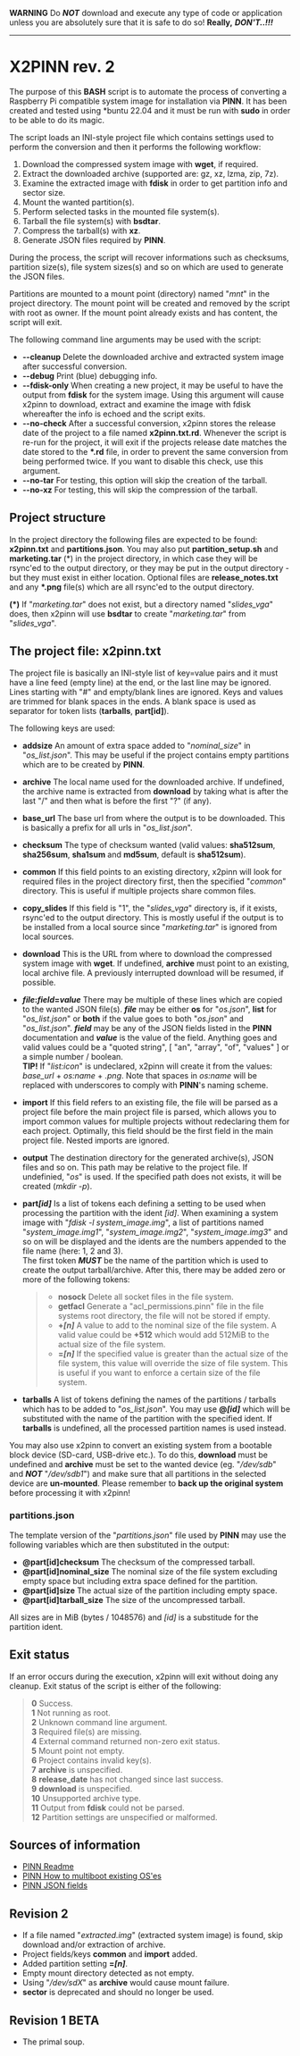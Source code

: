 **WARNING** Do ***NOT*** download and execute any type of code or application unless
you are absolutely sure that it is safe to do so! **Really,** ***DON'T..!!!***

---

# X2PINN rev. 2

The purpose of this **BASH** script is to automate the process of converting a Raspberry
Pi compatible system image for installation via **PINN**. It has been created and tested
using \*buntu 22.04 and it must be run with **sudo** in order to be able to do its magic.

The script loads an INI-style project file which contains settings used to perform the
conversion and then it performs the following workflow:

1. Download the compressed system image with **wget**, if required.
2. Extract the downloaded archive (supported are: gz, xz, lzma, zip, 7z).
3. Examine the extracted image with **fdisk** in order to get partition info and sector size.
4. Mount the wanted partition(s).
5. Perform selected tasks in the mounted file system(s).
6. Tarball the file system(s) with **bsdtar**.
7. Compress the tarball(s) with **xz**.
8. Generate JSON files required by **PINN**.

During the process, the script will recover informations such as checksums, partition size(s),
file system sizes(s) and so on which are used to generate the JSON files.

Partitions are mounted to a mount point (directory) named "*mnt*" in the project directory.
The mount point will be created and removed by the script with root as owner. If the mount
point already exists and has content, the script will exit.

The following command line arguments may be used with the script:

- **\-\-cleanup** Delete the downloaded archive and extracted system image after successful
  conversion.
- **\-\-debug** Print (blue) debugging info.
- **\-\-fdisk\-only** When creating a new project, it may be useful to have the output
  from **fdisk** for the system image. Using this argument will cause x2pinn to download,
  extract and examine the image with fdisk whereafter the info is echoed and the script exits.
- **\-\-no\-check** After a successful conversion, x2pinn stores the release date of the project
  to a file named **x2pinn.txt.rd**. Whenever the script is re-run for the project, it will
  exit if the projects release date matches the date stored to the **\*.rd** file, in order to
  prevent the same conversion from being performed twice. If you want to disable this check,
  use this argument.
- **\-\-no\-tar** For testing, this option will skip the creation of the tarball.
- **\-\-no\-xz** For testing, this will skip the compression of the tarball.

## Project structure

In the project directory the following files are expected to be found: **x2pinn.txt** and
**partitions.json**. You may also put **partition_setup.sh** and **marketing.tar** (*) in the
project directory, in which case they will be rsync'ed to the output directory, or they may
be put in the output directory - but they must exist in either location. Optional files are
**release_notes.txt** and any **\*.png** file(s) which are all rsync'ed to the output
directory.

**(\*)**  If "*marketing.tar*" does not exist, but a directory named "*slides_vga*" does, then
x2pinn will use **bsdtar** to create "*marketing.tar*" from "*slides_vga*".

## The project file: x2pinn.txt

The project file is basically an INI-style list of key=value pairs and it must have a
line feed (empty line) at the end, or the last line may be ignored. Lines starting with "#"
and empty/blank lines are ignored. Keys and values are trimmed for blank spaces in the ends.
A blank space is used as separator for token lists (**tarballs**, **part[id]**).

The following keys are used:

- **addsize** An amount of extra space added to "*nominal_size*" in "*os_list.json*". This
  may be useful if the project contains empty partitions which are to be created by **PINN**.
- **archive** The local name used for the downloaded archive. If undefined, the archive
  name is extracted from **download** by taking what is after the last "/" and then
  what is before the first "?" (if any).
- **base_url** The base url from where the output is to be downloaded. This is basically a prefix
  for all urls in "*os_list.json*".
- **checksum** The type of checksum wanted (valid values: **sha512sum**, **sha256sum**, **sha1sum**
  and **md5sum**, default is **sha512sum**).
- **common** If this field points to an existing directory, x2pinn will look for required
  files in the project directory first, then the specified "*common*" directory. This is useful
  if multiple projects share common files.
- **copy_slides** If this field is "1", the "*slides_vga*" directory is, if it exists, rsync'ed to
  the output directory. This is mostly useful if the output is to be installed from a local source
  since "*marketing.tar*" is ignored from local sources.
- **download** This is the URL from where to download the compressed system image with **wget**.
  If undefined, **archive** must point to an existing, local archive file. A previously
  interrupted download will be resumed, if possible.
- ***file***__:__***field***__=__***value*** There may be multiple of these lines which are copied
  to the wanted JSON file(s). ***file*** may be either **os** for "*os.json*", **list** for
  "*os_list.json*" or **both** if the value goes to both "*os.json*" and "*os_list.json*".
  ***field*** may be any of the JSON fields listed in the **PINN** documentation and ***value***
  is the value of the field. Anything goes and valid values could be a "quoted string",
  \[ "an", "array", "of", "values" \] or a simple number / boolean.  
  **TIP!** If "*list:icon*" is undeclared, x2pinn will create it from the values: *base_url* +
  *os:name* + *.png*. Note that spaces in *os:name* will be replaced with underscores to comply
  with **PINN**'s naming scheme.
- **import** If this field refers to an existing file, the file will be parsed as a project file
  before the main project file is parsed, which allows you to import common values for multiple
  projects without redeclaring them for each project. Optimally, this field should be the first
  field in the main project file. Nested imports are ignored.
- **output** The destination directory for the generated archive(s), JSON files and so on. This
  path may be relative to the project file. If undefinied, "*os*" is used. If the specified path
  does not exists, it will be created (*mkdir -p*).
- **part**___[id]___ Is a list of tokens each defining a setting to be used when processing the
  partition with the ident *[id]*. When examining a system image with "*fdisk -l system_image.img*",
  a list of partitions named "*system_image.img1*", "*system_image.img2*", "*system_image.img3*"
  and so on will be displayed and the idents are the numbers appended to the file name (here:
  1, 2 and 3).  
  The first token ***MUST*** be the name of the partition which is used to create the output
  tarball/archive. After this, there may be added zero or more of the following tokens:

  > - **nosock** Delete all socket files in the file system.
  > - **getfacl** Generate a "acl_permissions.pinn" file in the file systems root directory,
      the file will not be stored if empty.
  > - **+**___[n]___ A value to add to the nominal size of the file system. A valid value
      could be **+512** which would add 512MiB to the actual size of the file system.
  > - **=**___[n]___ If the specified value is greater than the actual size of the file system,
      this value will override the size of file system. This is useful if you want
      to enforce a certain size of the file system.

- **tarballs** A list of tokens defining the names of the partitions / tarballs which has to
  be added to "*os_list.json*". You may use **@*****[id]*** which will be substituted with the
  name of the partition with the specified ident. If **tarballs** is undefined, all the processed
  partition names is used instead.
  
You may also use x2pinn to convert an existing system from a bootable block device (SD-card, USB-drive
etc.). To do this, **download** must be undefined and **archive** must be set to the wanted device (eg.
"*/dev/sdb*" and ***NOT*** "*/dev/sdb1*") and make sure that all partitions in the selected device are
**un-mounted**. Please remember to **back up the original system** before processing it with x2pinn!

### partitions.json

The template version of the "*partitions.json*" file used by **PINN** may use the following
variables which are then substituted in the output:

- **@part[id]checksum** The checksum of the compressed tarball.
- **@part[id]nominal_size** The nominal size of the file system excluding empty space
  but including extra space defined for the partition.
- **@part[id]size** The actual size of the partition including empty space.
- **@part[id]tarball_size** The size of the uncompressed tarball.

All sizes are in MiB (bytes / 1048576) and *[id]* is a substitude for the partition ident.

## Exit status

If an error occurs during the execution, x2pinn will exit without doing any
cleanup. Exit status of the script is either of the following:

> **0** Success.  
> **1** Not running as root.  
> **2** Unknown command line argument.  
> **3** Required file(s) are missing.  
> **4** External command returned non-zero exit status.  
> **5** Mount point not empty.  
> **6** Project contains invalid key(s).  
> **7** **archive** is unspecified.  
> **8** **release_date** has not changed since last success.  
> **9** **download** is unspecified.  
> **10** Unsupported archive type.  
> **11** Output from **fdisk** could not be parsed.  
> **12** Partition settings are unspecified or malformed.  

## Sources of information

- [PINN Readme](https://github.com/procount/pinn/blob/master/README_PINN.md)
- [PINN How to multiboot existing OS'es](https://github.com/procount/pinn/wiki/How-to-Create-a-Multi-Boot-SD-card-out-of-2-existing-OSes-using-PINN)
- [PINN JSON fields](https://github.com/procount/pinn/wiki/JSON-fields)

## Revision 2
- If a file named "*extracted.img*" (extracted system image) is found, skip download and/or extraction of archive.
- Project fields/keys **common** and **import** added.
- Added partition setting **=**___[n]___.
- Empty mount directory detected as not empty.
- Using "*/dev/sdX*" as **archive** would cause mount failure.
- **sector** is deprecated and should no longer be used.

## Revision 1 BETA
- The primal soup.
